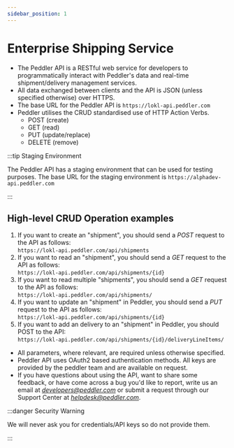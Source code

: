 ```yaml
---
sidebar_position: 1
---
```


# Enterprise Shipping Service

- The Peddler API is a RESTful web service for developers to programmatically interact with Peddler's data and real-time shipment/delivery management services.
- All data exchanged between clients and the API is JSON (unless specified otherwise) over HTTPS.
- The base URL for the Peddler API is `https://lokl-api.peddler.com`
- Peddler utilises the CRUD standardised use of HTTP Action Verbs.
  - POST (create)
  - GET (read)
  - PUT (update/replace)
  - DELETE (remove)


:::tip Staging Environment

The Peddler API has a staging environment that can be used for testing purposes. The base URL for the staging environment is `https://alphadev-api.peddler.com`

:::

## High-level CRUD Operation examples

1. If you want to create an "shipment", you should send a *POST* request to the API as follows:  
    `https://lokl-api.peddler.com/api/shipments`
2. If you want to read an "shipment", you should send a *GET* request to the API as follows:  
    `https://lokl-api.peddler.com/api/shipments/{id}`
3. If you want to read multiple "shipments", you should send a *GET* request to the API as follows:  
    `https://lokl-api.peddler.com/api/shipments/`
4. If you want to update an "shipment" in Peddler, you should send a *PUT* request to the API as follows:  
`https://lokl-api.peddler.com/api/shipments/{id}`
5. If you want to add an delivery to an "shipment" in Peddler, you should POST to the API:  
`https://lokl-api.peddler.com/api/shipments/{id}/deliveryLineItems/`

- All parameters, where relevant, are required unless otherwise specified.
- Peddler API uses OAuth2 based authentication methods. All keys are provided by the peddler team and are available on request.
- If you have questions about using the API, want to share some feedback,
or have come across a bug you'd like to report, write us an email at *developers@peddler.com* 
or submit a request through our Support Center at [*helpdesk@peddler.com*](mailto:helpdesk@peddler.com).


:::danger Security Warning

We will never ask you for credentials/API keys so do not provide them.

:::

